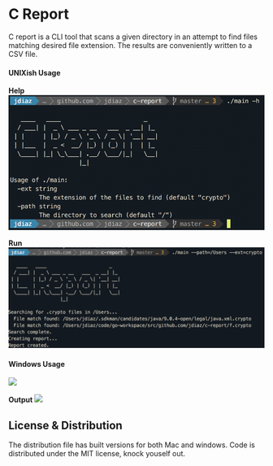 C Report
========

C report is a CLI tool that scans a given directory in an attempt to find files matching desired file extension. The results are conveniently written to a CSV file.

#### UNIXish Usage

**Help**
![](screenshots/creport_help.png)

**Run**
![](screenshots/creport_run.png)

#### Windows Usage
![](screenshots/creport_run_win.png)

**Output**
![](screenshots/creport_csv)

## License & Distribution
The distribution file has built versions for both Mac and windows. Code is distributed under the MIT license, knock youself out.